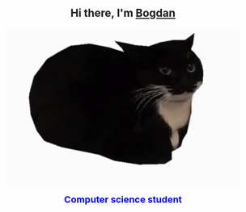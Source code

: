 <h2 align="center">Hi there, I'm <a href="https://vk.com/bogdan24104" target="_blank">Bogdan</a>
  <div>
<p align="center">
  <img width="460" height="300" src="https://github.com/BogdanGryaznov/Practice-with-API/blob/main/maxwell-the-cat-maxwell.gif">
</p>
<p style="color:blue;font-size:18px;">Computer science student</p>    

